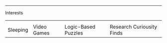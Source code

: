 <hr>
<table>
  <th><tr>Interests</tr></th>
  <td>Sleeping</td>
  <td>Video Games</td>
  <td>Logic-Based Puzzles </td>
  <td>Research Curiousity Finds</td>
  
</table>

